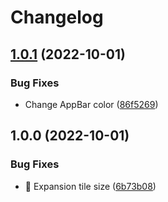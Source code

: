 # Changelog

## [1.0.1](https://github.com/UsamaKarim/todo_flutter/compare/v1.0.0...v1.0.1) (2022-10-01)


### Bug Fixes

* Change AppBar color ([86f5269](https://github.com/UsamaKarim/todo_flutter/commit/86f5269ebc32f24a67bcac2f8ab37bd64d1434d5))

## 1.0.0 (2022-10-01)


### Bug Fixes

* :bug: Expansion tile size ([6b73b08](https://github.com/UsamaKarim/todo_flutter/commit/6b73b08a3a29134d571f5ae93ace1eb1e54d06f3))
